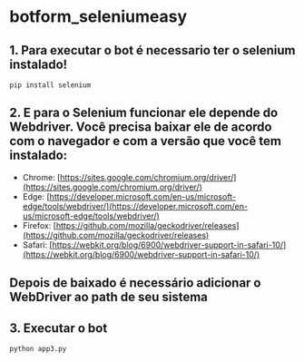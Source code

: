# botform_seleniumeasy

<h2>1. Para executar o bot é necessario ter o selenium instalado!</h2>

```shell
pip install selenium
```

## 2. E para o Selenium funcionar ele depende do Webdriver. Você precisa baixar ele de acordo com o navegador e com a versão que você tem instalado:

- Chrome:	[https://sites.google.com/chromium.org/driver/](https://sites.google.com/chromium.org/driver/)
- Edge:	[https://developer.microsoft.com/en-us/microsoft-edge/tools/webdriver/](https://developer.microsoft.com/en-us/microsoft-edge/tools/webdriver/)
- Firefox:	[https://github.com/mozilla/geckodriver/releases](https://github.com/mozilla/geckodriver/releases)
- Safari:	[https://webkit.org/blog/6900/webdriver-support-in-safari-10/](https://webkit.org/blog/6900/webdriver-support-in-safari-10/)

## Depois de baixado é necessário adicionar o WebDriver ao path de seu sistema

<h2>3. Executar o bot</h2>


```shell
python app3.py
```
